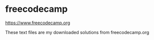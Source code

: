# freecodecamp
https://www.freecodecamp.org

These text files are my downloaded solutions from freecodecamp.org
